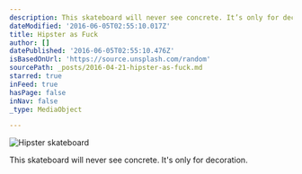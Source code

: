 ```yaml
---
description: This skateboard will never see concrete. It’s only for decoration.
dateModified: '2016-06-05T02:55:10.017Z'
title: Hipster as Fuck
author: []
datePublished: '2016-06-05T02:55:10.476Z'
isBasedOnUrl: 'https://source.unsplash.com/random'
sourcePath: _posts/2016-04-21-hipster-as-fuck.md
starred: true
inFeed: true
hasPage: false
inNav: false
_type: MediaObject

---
```

![Hipster skateboard](https://the-grid-user-content.s3-us-west-2.amazonaws.com/5c4f1b61-20b0-4282-b63f-475490275cb4.jpg)

This skateboard will never see concrete. It's only for decoration.